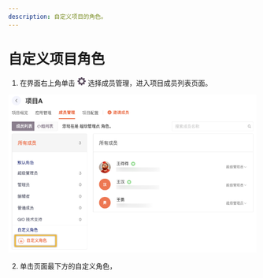 ```yaml
---
description: 自定义项目的角色。
---
```


# 自定义项目角色

1. 在界面右上角单击 ![](../../../../.gitbook/assets/2019-10-10_18-59-32%20%281%29.png) 选择成员管理，进入项目成员列表页面。

![](../../../../.gitbook/assets/image%20%28152%29.png)

2. 单击页面最下方的自定义角色，

